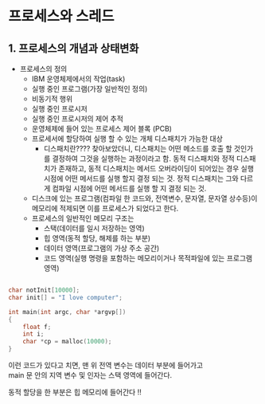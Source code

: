 # 프로세스와 스레드

## 1. 프로세스의 개념과 상태변화

- 프로세스의 정의
    - IBM 운영체제에서의 작업(task)
    - 실행 중인 프로그램(가장 일반적인 정의)
    - 비동기적 행위
    - 실행 중인 프로시저
    - 실행 중인 프로시저의 제어 추적
    - 운영체제에 들어 있는 프로세스 제어 블록 (PCB)
    - 프로세서에 할당하여 실행 할 수 있는 개체 디스패치가 가능한 대상
        - 디스패치란????
            찾아보았더니, 디스패치는 어떤 메소드를 호출 할 것인가를 결정하여 그것을 실행하는 과정이라고 함. 동적 디스패치와 정적 디스패치가 존재하고, 동적 디스패치는 메서드 오버라이딩이 되어있는 경우 실행 시점에 어떤 메서드를 실행 할지 결정 되는 것. 정적 디스패치는 그와 다르게 컴파일 시점에 어떤 메서드를 실행 할 지 결정 되는 것.
    * 디스크에 있는 프로그램(컴파일 한 코드와, 전역변수, 문자열, 문자열 상수등)이 메모리에 적제되면 이를 프로세스가 되었다고 한다.
    * 프로세스의 일반적인 메모리 구조는
        - 스택(데이터를 일시 저장하는 영역)
        - 힙 영역(동적 할당, 해제를 하는 부분)
        - 데이터 영역(프로그램의 가상 주소 공간)
        - 코드 영역(실행 명령을 포함하는 메모리이거나 목적파일에 있는 프로그램 영역)

```C

char notInit[10000];
char init[] = "I love computer";

int main(int argc, char *argvp[])
{
    float f;
    int i;
    char *cp = malloc(10000);
}

```     

이런 코드가 있다고 치면, 맨 위 전역 변수는 데이터 부분에 들어가고  
main 문 안의 지역 변수 및 인자는 스택 영역에 들어간다.

동적 할당을 한 부분은 힙 메모리에 들어간다 !!